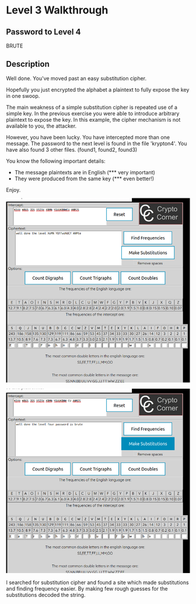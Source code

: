 # Level 3 Walkthrough

## Password to Level 4
BRUTE

## Description 

Well done.  You've moved past an easy substitution cipher.

Hopefully you just encrypted the alphabet a plaintext 
to fully expose the key in one swoop.

The main weakness of a simple substitution cipher is 
repeated use of a simple key.  In the previous exercise
you were able to introduce arbitrary plaintext to expose
the key.  In this example, the cipher mechanism is not 
available to you, the attacker.

However, you have been lucky.  You have intercepted more
than one message.  The password to the next level is found
in the file 'krypton4'.  You have also found 3 other files.
(found1, found2, found3)

You know the following important details:

- The message plaintexts are in English (*** very important)
- They were produced from the same key (*** even better!)


Enjoy.

![](https://github.com/Akhilstaar/HackIT_22/blob/main/Assignment_4/210667_Nikhil_Meena/Krypton/assets/Lv3.png)

![](https://github.com/Akhilstaar/HackIT_22/blob/main/Assignment_4/210667_Nikhil_Meena/Krypton/assets/Lv3_2.png)

I searched for substitution cipher and found a site which made substitutions and finding frequency easier.
By making few rough guesses for the substitutions decoded the string.
